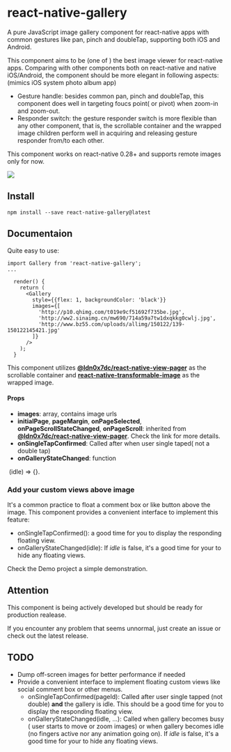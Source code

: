 # react-native-gallery

A pure JavaScript image gallery component for react-native apps with common gestures like pan, pinch and doubleTap, supporting both iOS and Android.

This component aims to be (one of ) the best image viewer for react-native apps. Comparing with other components both on react-native and native iOS/Android, the component should be more elegant in following aspects: (mimics iOS system photo album app)

* Gesture handle: besides common pan, pinch and doubleTap, this component does well in targeting foucs point( or pivot) when zoom-in and zoom-out.
* Responder switch: the gesture responder switch is more flexible than any other component, that is, the scrollable container and the wrapped image children perform well in acquiring and releasing gesture responder from/to each other.

This component works on react-native 0.28+ and supports remote images only for now.

![](Demo/demo.gif)



## Install

`npm install --save react-native-gallery@latest`



## Documentaion

Quite easy to use:

```
import Gallery from 'react-native-gallery';
...

  render() {
    return (
      <Gallery
        style={{flex: 1, backgroundColor: 'black'}}
        images={[
          'http://p10.qhimg.com/t019e9cf51692f735be.jpg',
          'http://ww2.sinaimg.cn/mw690/714a59a7tw1dxqkkg0cwlj.jpg',
          'http://www.bz55.com/uploads/allimg/150122/139-150122145421.jpg'
        ]}
      />
    );
  }
```

This component utilizes **[@ldn0x7dc/react-native-view-pager](https://github.com/ldn0x7dc/react-native-view-pager)** as the scrollable container and **[react-native-transformable-image](https://github.com/ldn0x7dc/react-native-transformable-image)** as the wrapped image. 

#### Props

* **images**: array, contains image urls
* **initialPage**, **pageMargin**, **onPageSelected**, **onPageScrollStateChanged**, **onPageScroll**: inherited from **[@ldn0x7dc/react-native-view-pager](https://github.com/ldn0x7dc/react-native-view-pager)**. Check the link for more details.
* **onSingleTapConfirmed**: Called after when user single taped( not a double tap)
* **onGalleryStateChanged**: function


​	(idle) => {}.



### Add your custom views above image

It's a common practice to float a comment box or like button above the image. This component provides a convenient interface to implement this feature:

- onSingleTapConfirmed(): a good time for you to display the responding floating view. 
- onGalleryStateChanged(idle): If *idle* is false, it's a good time for your to hide any floating views.

Check the Demo project a simple demonstration.



## Attention

This component is being actively developed but should be ready for production realease.

If you encounter any problem that seems unnormal, just create an issue or check out the latest release.


## TODO

* Dump off-screen images for better performance if needed
* Provide a convenient interface to implement floating custom views like social comment box or other menus.
  * onSingleTapConfirmed(pageId): Called after user single tapped (not double) **and** the gallery is idle. This should be a good time for you to display the responding floating view. 
  * onGalleryStateChanged(idle, ...): Called when gallery becomes busy ( user starts to move or zoom images) or when gallery becomes idle (no fingers active nor any animation going on). If *idle* is false, it's a good time for your to hide any floating views.